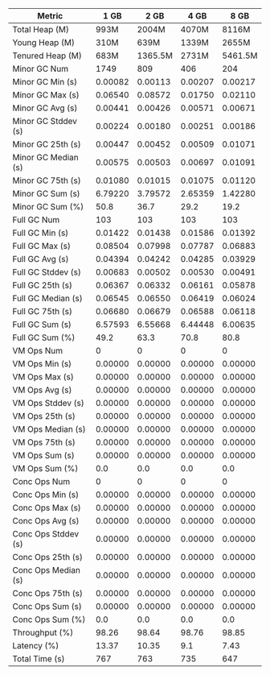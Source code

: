| Metric | 1 GB | 2 GB | 4 GB | 8 GB |
|------|----|----|----|----|
| Total Heap (M) | 993M | 2004M | 4070M | 8116M |
| Young Heap (M) | 310M | 639M | 1339M | 2655M |
| Tenured Heap (M) | 683M | 1365.5M | 2731M | 5461.5M |
| Minor GC Num | 1749 | 809 | 406 | 204 |
| Minor GC Min (s) | 0.00082 | 0.00113 | 0.00207 | 0.00217 |
| Minor GC Max (s) | 0.06540 | 0.08572 | 0.01750 | 0.02110 |
| Minor GC Avg (s) | 0.00441 | 0.00426 | 0.00571 | 0.00671 |
| Minor GC Stddev (s) | 0.00224 | 0.00180 | 0.00251 | 0.00186 |
| Minor GC 25th (s) | 0.00447 | 0.00452 | 0.00509 | 0.01071 |
| Minor GC Median (s) | 0.00575 | 0.00503 | 0.00697 | 0.01091 |
| Minor GC 75th (s) | 0.01080 | 0.01015 | 0.01075 | 0.01120 |
| Minor GC Sum (s) | 6.79220 | 3.79572 | 2.65359 | 1.42280 |
| Minor GC Sum (%) | 50.8 | 36.7 | 29.2 | 19.2 |
| Full GC Num | 103 | 103 | 103 | 103 |
| Full GC Min (s) | 0.01422 | 0.01438 | 0.01586 | 0.01392 |
| Full GC Max (s) | 0.08504 | 0.07998 | 0.07787 | 0.06883 |
| Full GC Avg (s) | 0.04394 | 0.04242 | 0.04285 | 0.03929 |
| Full GC Stddev (s) | 0.00683 | 0.00502 | 0.00530 | 0.00491 |
| Full GC 25th (s) | 0.06367 | 0.06332 | 0.06161 | 0.05878 |
| Full GC Median (s) | 0.06545 | 0.06550 | 0.06419 | 0.06024 |
| Full GC 75th (s) | 0.06680 | 0.06679 | 0.06588 | 0.06118 |
| Full GC Sum (s) | 6.57593 | 6.55668 | 6.44448 | 6.00635 |
| Full GC Sum (%) | 49.2 | 63.3 | 70.8 | 80.8 |
| VM Ops Num | 0 | 0 | 0 | 0 |
| VM Ops Min (s) | 0.00000 | 0.00000 | 0.00000 | 0.00000 |
| VM Ops Max (s) | 0.00000 | 0.00000 | 0.00000 | 0.00000 |
| VM Ops Avg (s) | 0.00000 | 0.00000 | 0.00000 | 0.00000 |
| VM Ops Stddev (s) | 0.00000 | 0.00000 | 0.00000 | 0.00000 |
| VM Ops 25th (s) | 0.00000 | 0.00000 | 0.00000 | 0.00000 |
| VM Ops Median (s) | 0.00000 | 0.00000 | 0.00000 | 0.00000 |
| VM Ops 75th (s) | 0.00000 | 0.00000 | 0.00000 | 0.00000 |
| VM Ops Sum (s) | 0.00000 | 0.00000 | 0.00000 | 0.00000 |
| VM Ops Sum (%) | 0.0 | 0.0 | 0.0 | 0.0 |
| Conc Ops Num | 0 | 0 | 0 | 0 |
| Conc Ops Min (s) | 0.00000 | 0.00000 | 0.00000 | 0.00000 |
| Conc Ops Max (s) | 0.00000 | 0.00000 | 0.00000 | 0.00000 |
| Conc Ops Avg (s) | 0.00000 | 0.00000 | 0.00000 | 0.00000 |
| Conc Ops Stddev (s) | 0.00000 | 0.00000 | 0.00000 | 0.00000 |
| Conc Ops 25th (s) | 0.00000 | 0.00000 | 0.00000 | 0.00000 |
| Conc Ops Median (s) | 0.00000 | 0.00000 | 0.00000 | 0.00000 |
| Conc Ops 75th (s) | 0.00000 | 0.00000 | 0.00000 | 0.00000 |
| Conc Ops Sum (s) | 0.00000 | 0.00000 | 0.00000 | 0.00000 |
| Conc Ops Sum (%) | 0.0 | 0.0 | 0.0 | 0.0 |
| Throughput (%) | 98.26 | 98.64 | 98.76 | 98.85 |
| Latency (%) | 13.37 | 10.35 | 9.1 | 7.43 |
| Total Time (s) | 767 | 763 | 735 | 647 |
